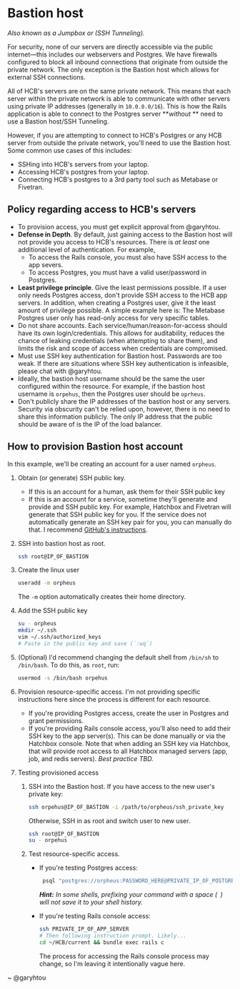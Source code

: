 # Bastion host

_Also known as a Jumpbox or (SSH Tunneling)._

For security, none of our servers are directly accessible via the public
internet—this includes our webservers and Postgres. We have firewalls configured
to block all inbound connections that originate from outside the private
network. The only exception is the Bastion host which allows for external SSH
connections.

All of HCB's servers are on the same private network. This means that each
server within the private network is able to communicate with other servers
using private IP addresses (generally in `10.0.0.0/16`). This is how the Rails
application is able to connect to the Postgres server **_without_ ** need to use
a Bastion host/SSH Tunneling.

However, if you are attempting to connect to HCB's Postgres or any HCB server
from outside the private network, you'll need to use the Bastion host. Some
common use cases of this includes:

- SSHing into HCB's servers from your laptop.
- Accessing HCB's postgres from your laptop.
- Connecting HCB's postgres to a 3rd party tool such as Metabase or Fivetran.

## Policy regarding access to HCB's servers

- To provision access, you must get explicit approval from @garyhtou.
- **Defense in Depth**.
  By default, just gaining access to the Bastion host will not provide you
  access to HCB's resources. There is _at least_ one additional level of
  authentication. For example,
    - To access the Rails console, you must also have SSH access to the app
      severs.
    - To access Postgres, you must have a valid user/password in Postgres.
- **Least privilege principle**.
  Give the least permissions possible. If a user only needs Postgres access,
  don't provide SSH access to the HCB app servers. In addition, when creating a
  Postgres user, give it the least amount of privilege possible. A simple
  example here is: The Metabase Postgres user only has read-only access for very
  specific tables.
- Do not share accounts. Each service/human/reason-for-access should have its
  own login/credentials. This allows for auditability, reduces the chance of
  leaking credentials (when attempting to share them), and limits the risk
  and scope of access when credentials are compromised.
- Must use SSH key authentication for Bastion host. Passwords are too weak. If
  there are situations where SSH key authentication is infeasible, please chat
  with @garyhtou.
- Ideally, the bastion host username should be the same the user configured
  within the resource. For example, if the bastion host username is `orpehus`,
  then the Postgres user should be `oprheus`.
- Don't publicly share the IP addresses of the bastion host or any servers.
  Security via obscurity can't be relied upon, however, there is no need to
  share this information publicly. The only IP address that the public should be
  aware of is the IP of the load balancer.

## How to provision Bastion host account

In this example, we'll be creating an account for a user named `orpheus`.

1. Obtain (or generate) SSH public key.
    - If this is an account for a human, ask them for their SSH public key
    - If this is an account for a service, sometime they'll generate and provide
      and SSH public key. For example, Hatchbox and Fivetran will generate that
      SSH public key for you. If the service does not automatically generate an
      SSH key pair for you, you can manually do that. I recommend [GitHub's
      instructions](https://docs.github.com/en/authentication/connecting-to-github-with-ssh/generating-a-new-ssh-key-and-adding-it-to-the-ssh-agent).

2. SSH into bastion host as root.
   ```bash
   ssh root@IP_OF_BASTION
   ```
3. Create the linux user
   ```bash
   useradd -m orpheus
   ```
   The `-m` option automatically creates their home directory.
4. Add the SSH public key
   ```bash
   su - orpheus
   mkdir ~/.ssh
   vim ~/.ssh/authorized_keys
   # Paste in the public key and save (`:wq`)
   ```
5. (Optional) I'd recommend changing the default shell from `/bin/sh` to
   `/bin/bash`. To do this, as `root`, run:
   ```bash
   usermod -s /bin/bash orpehus
   ```
6. Provision resource-specific access.
   I'm not providing specific instructions here since the process is different
   for each resource.
    - If you're providing Postgres access, create the user in Postgres and grant
      permissions.
    - If you're providing Rails console access, you'll also need to add their
      SSH key to the app server(s). This can be done manually or via the
      Hatchbox console. Note that when adding an SSH key via Hatchbox, that will
      provide root access to all Hatchbox managed servers (app, job, and redis
      servers). _Best practice TBD._
7. Testing provisioned access
    1. SSH into the Bastion host.
       If you have access to the new user's private key:
       ```bash
       ssh orpehus@IP_OF_BASTION -i /path/to/orpheus/ssh_private_key
       ```
       Otherwise, SSH in as root and switch user to new user.
       ```bash
       ssh root@IP_OF_BASTION
       su - orpehus
       ```
    2. Test resource-specific access.
        - If you're testing Postgres access:
           ```bash
            psql "postgres://orpheus:PASSWORD_HERE@PRIVATE_IP_OF_POSTGRES:5432/hcb_production"
           ```
          _**Hint:** In some shells, prefixing your command with a space (` `)
          will
          not save it to your shell history._

        - If you're testing Rails console access:
          ```bash
          ssh PRIVATE_IP_OF_APP_SERVER
          # Then following instruction prompt. Likely...
          cd ~/HCB/current && bundle exec rails c
          ```
          The process for accessing the Rails console process may change, so I'm
          leaving it intentionally vague here.

~ @garyhtou
